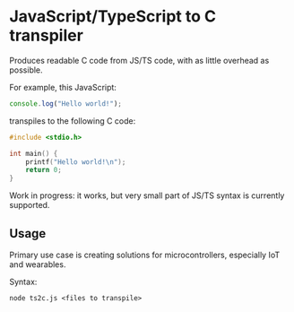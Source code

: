JavaScript/TypeScript to C transpiler
=====================================

Produces readable C code from JS/TS code, with as little overhead as possible.

For example, this JavaScript:

```javascript
console.log("Hello world!");
```

transpiles to the following C code:

```c
#include <stdio.h>

int main() {
    printf("Hello world!\n");
    return 0;
}
```
 
Work in progress: it works, but very small part of JS/TS syntax is currently supported.


Usage
-----

Primary use case is creating solutions for microcontrollers, especially IoT and wearables.

Syntax:
```
node ts2c.js <files to transpile>
```

